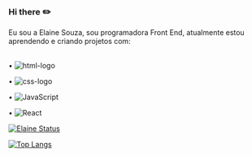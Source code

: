 ### Hi there :pencil2:

Eu sou a Elaine Souza, sou programadora Front End, atualmente estou aprendendo e criando projetos com:
<br>
<br>

• <img src="https://img.shields.io/badge/html5-%23E34F26.svg?style=for-the-badge&logo=html5&logoColor=white" alt="html-logo" />

• <img src="https://img.shields.io/badge/css3-%231572B6.svg?style=for-the-badge&logo=css3&logoColor=white" alt="css-logo" /> 

• <img alt="JavaScript" src="https://img.shields.io/badge/javascript-%23323330.svg?style=for-the-badge&logo=javascript&logoColor=%23F7DF1E"/>

• <img alt="React" src="https://img.shields.io/badge/react-%2320232a.svg?style=for-the-badge&logo=react&logoColor=%2361DAFB"/>




[![ Elaine Status](https://github-readme-stats.vercel.app/api?username=elaine3)](https://github.com/anuraghazra/github-readme-stats)

[![Top Langs](https://github-readme-stats.vercel.app/api/top-langs/?username=elasouza3)](https://github.com/anuraghazra/github-readme-stats)


